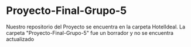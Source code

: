 # Proyecto-Final-Grupo-5
Nuestro repositorio del Proyecto se encuentra en la carpeta HotelIdeal. La carpeta  "Proyecto-Final-Grupo-5" fue un borrador y no se encuentra actualizado
